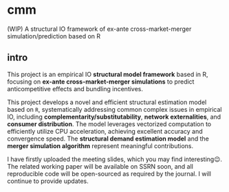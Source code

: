 # cmm
(WIP) A structural IO framework of ex-ante cross-market-merger simulation/prediction based on R

## intro

This project is an empirical IO **structural model framework** based in R, focusing on **ex-ante cross-market-merger simulations** to predict anticompetitive effects and bundling incentives.

This project develops a novel and efficient structural estimation model based on `R`, systematically addressing common complex issues in empirical IO, including **complementarity/substitutability**, **network externalities**, and **consumer distribution**. The model leverages vectorized computation to efficiently utilize CPU acceleration, achieving excellent accuracy and convergence speed. The **structural demand estimation model** and the **merger simulation algorithm** represent meaningful contributions.

I have firstly uploaded the meeting slides, which you may find interesting😉. The related working paper will be available on SSRN soon, and all reproducible code will be open-sourced as required by the journal. I will continue to provide updates.
